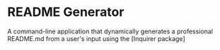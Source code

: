 
  
# README Generator

  A command-line application that dynamically generates a professional README.md from a user's input using the [Inquirer package]

